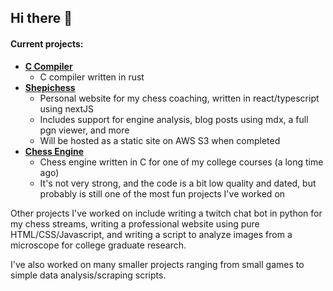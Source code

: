 ## Hi there 👋

<!--
**shepi13/shepi13** is a ✨ _special_ ✨ repository because its `README.md` (this file) appears on your GitHub profile.

Here are some ideas to get you started:
-->
#### Current projects:
- **[C Compiler](https://github.com/shepi13/shepi-c-compiler)**
  - C compiler written in rust
- **[Shepichess](https://github.com/shepi13/shepichess-website)**
  - Personal website for my chess coaching, written in react/typescript using nextJS
  - Includes support for engine analysis, blog posts using mdx, a full pgn viewer, and more
  - Will be hosted as a static site on AWS S3 when completed
- **[Chess Engine](https://github.com/shepi13/dssheph2-chess-engine)**
  - Chess engine written in C for one of my college courses (a long time ago)
  - It's not very strong, and the code is a bit low quality and dated, but probably is still one of the most fun projects I've worked on

Other projects I've worked on include writing a twitch chat bot in python for my chess streams, writing a professional website using pure HTML/CSS/Javascript,
and writing a script to analyze images from a microscope for college graduate research.

I've also worked on many smaller projects ranging from small games to simple data analysis/scraping scripts.
